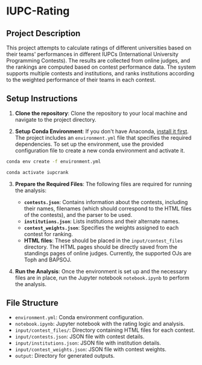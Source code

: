 # IUPC-Rating

## Project Description

This project attempts to calculate ratings of different universities based on their teams' performances in different IUPCs (International University Programming Contests). The results are collected from online judges, and the rankings are computed based on contest performance data. The system supports multiple contests and institutions, and ranks institutions according to the weighted performance of their teams in each contest.

## Setup Instructions

1. **Clone the repository**:
   Clone the repository to your local machine and navigate to the project directory.

2. **Setup Conda Environment**:
   If you don't have Anaconda, [install it first](https://www.anaconda.com/products/distribution).
   The project includes an `environment.yml` file that specifies the required dependencies. To set up the environment, use the provided configuration file to create a new conda environment and activate it.

  ```bash
  conda env create -f environment.yml
  ```

  ```bash
  conda activate iupcrank
  ```

3. **Prepare the Required Files**:
   The following files are required for running the analysis:
   
   - **`contests.json`**: Contains information about the contests, including their names, filenames (which should correspond to the HTML files of the contests), and the parser to be used.
   - **`institutions.json`**: Lists institutions and their alternate names.
   - **`contest_weights.json`**: Specifies the weights assigned to each contest for ranking.
   - **HTML files**: These should be placed in the `input/contest_files` directory. The HTML pages should be directly saved from the standings pages of online judges. Currently, the supported OJs are Toph and BAPSOJ.

4. **Run the Analysis**:
   Once the environment is set up and the necessary files are in place, run the Jupyter notebook `notebook.ipynb` to perform the analysis.

## File Structure
- `environment.yml`: Conda environment configuration.
- `notebook.ipynb`: Jupyter notebook with the rating logic and analysis.
- `input/contest_files/`: Directory containing HTML files for each contest.
- `input/contests.json`: JSON file with contest details.
- `input/institutions.json`: JSON file with institution details.
- `input/contest_weights.json`: JSON file with contest weights.
- `output`: Directory for generated outputs.
